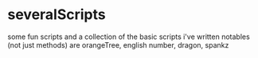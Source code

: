 # severalScripts
some fun scripts and a collection of the basic scripts i've written
notables (not just methods) are orangeTree, english number, dragon, spankz



